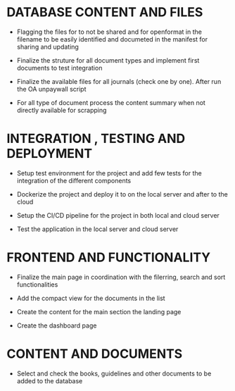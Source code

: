 
# DATABASE CONTENT AND FILES

- Flagging the files for to not be shared and for openformat in the filename to be easily identified and documeted in the manifest for sharing and updating

- Finalize the struture for all document types and implement first documents to test integration

- Finalize the available files for all journals (check one by one). After run the OA unpaywall script

- For all type of document process the content summary when not directly available for scrapping


# INTEGRATION , TESTING AND DEPLOYMENT

- Setup test environment for the project and add few tests for the integration of the different components

- Dockerize the project and deploy it to on the local server and after to the cloud

- Setup the CI/CD pipeline for the project in both local and cloud server

- Test the application in the local server and cloud server

# FRONTEND AND FUNCTIONALITY

- Finalize the main page in coordination with the filerring, search and sort functionalities

- Add the compact view for the documents in the list

- Create the content for the main section the landing page

- Create the dashboard page

# CONTENT AND DOCUMENTS

- Select and check the books, guidelines and other documents to be added to the database